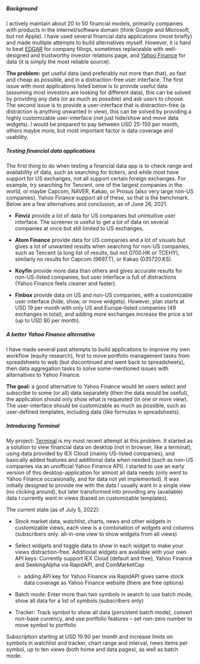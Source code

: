 <!--
    Building an alternative to Yahoo Finance
    Michael Sjöberg
    June 26, 2021
-->

<!--
## <a name="1" class="anchor"></a> [Background](#1)
-->

##### Background

I actively maintain about 20 to 50 financial models, primarily companies with products in the internet/software domain (think Google and Microsoft, but not Apple). I have used several financial data applications (most briefly) and made multiple attempts to build alternatives myself. However, it is hard to beat [EDGAR](https://www.sec.gov/edgar/searchedgar/companysearch.html) for company filings, sometimes replaceable with well-designed and trustworthy investor relations page, and [Yahoo Finance](https://finance.yahoo.com/) for data (it is simply the most reliable source).

**The problem:** get useful data (and preferably not more than that), as fast and cheap as possible, and in a distraction-free user interface. The first issue with most applications listed below is to provide useful data (assuming most investors are looking for different data), this can be solved by providing any data (or as much as possible) and ask users to choose. The second issue is to provide a user-interface that is distraction-free (a distraction is anything unwanted in view), this can be solved by providing a highly customizable user-interface (not just hide/show and move data widgets). I would be prepared to pay between USD 25-150 per month, others maybe more, but most important factor is data coverage and usability.

<!--
## <a name="2" class="anchor"></a> [Financial data applications](#2)
-->

##### Testing financial data applications

The first thing to do when testing a financial data app is to check range and availability of data, such as searching for tickers, and while most have support for US exchanges, not all support certain foreign exchanges. For example, try searching for Tencent, one of the largest companies in the world, or maybe Capcom, NAVER, Kakao, or Prosus (also very large non-US companies). Yahoo Finance support all of these, so that is the benchmark. Below are a few alternatives and conclusion, as of June 26, 2021.

- **Finviz** provide a lot of data for US companies but unintuitive user interface. The screener is useful to get a lot of data on several companies at once but still limited to US exchanges.

- **Atom Finance** provide data for US companies and a lot of visuals but gives a lot of unwanted results when searching for non-US companies, such as Tencent (a long list of results, but not 0700.HK or TCEHY), similarly no results for Capcom (9697.T), or Kakao (035720.KS).

- **Koyfin** provide more data than others and gives accurate results for non-US-listed companies, but user interface is full of distractions (Yahoo Finance feels cleaner and faster).

- **Finbox** provide data on US and non-US companies, with a customizable user interface (hide, show, or move widgets). However, plan starts at USD 19 per month with only US and Europe-listed companies (49 exchanges in total), and adding more exchanges increase the price a lot (up to USD 80 per month).

<!--
## <a name="3" class="anchor"></a> [A better alternative](#3)
-->

##### A better Yahoo Finance alternative

I have made several past attempts to build applications to improve my own workflow (equity research), first to move portfolio management tasks from spreadsheets to web (but discontinued and went back to spreadsheets), then data aggregation tasks to solve some-mentioned issues with alternatives to Yahoo Finance. 

**The goal:** a good alternative to Yahoo Finance would let users select and subscribe to some (or all) data separately (then the data would be useful), the application should only show what is requested (in one or more view). The user-interface should be customizable as much as possible, such as user-defined templates, including data (like formulas in spreadsheets).

##### Introducing Terminal

My project: [Terminal](https://terminal.frozenfork.com) is my most recent attempt at this problem. It started as a solution to view financial data on desktop (not in browser, like a terminal), using data provided by IEX Cloud (mainly US-listed companies), and basically added features and additional data when needed (such as non-US companies via an unofficial Yahoo Finance API). I started to use an early version of this desktop-application for almost all data needs (only went to Yahoo Finance occasionally, and for data not yet implemented). It was initially designed to provide me with the data I usually want in a single view (no clicking around), but later transformed into providing any (available) data I currently want in views (based on customizable templates).

The current state (as of July 5, 2022):

- Stock market data, watchlist, charts, news and other widgets in customizable views, each view is a combination of widgets and columns (subscribers only: all-in-one view to show widgets from all views)

- Select widgets and toggle data to show in each widget to make your views distraction-free. Additional widgets are available with your own API keys: Currently support IEX Cloud (default and free), Yahoo Finance and SeekingAlpha via RapidAPI, and CoinMarketCap
	- adding API key for Yahoo Finance via RapidAPI gives same stock data coverage as Yahoo Finance website (there are free options)

- Batch mode: Enter more than two symbols in search to use batch mode, show all data for a list of symbols (subscribers only)

- Tracker: Track symbol to show all data (persistent batch mode), convert non-base currency, and use portfolio features – set non-zero number to move symbol to portfolio

Subscription starting at USD 19.90 per month and increase limits on symbols in watchlist and tracker, chart range and interval, news items per symbol, up to ten views (both home and data pages), as well as batch mode.
